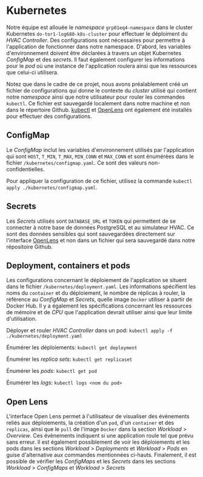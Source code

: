 # Kubernetes
Notre équipe est allouée le *namespace* `grp01eq4-namespace` dans le cluster Kubernetes `do-tor1-log680-k8s-cluster` pour effectuer le déploiment du *HVAC Controller*. Des configurations sont nécessaires pour permettre à l'application de fonctionner dans notre namespace. D'abord, les variables d'environnement doivent être déclarées à travers un objet Kubernetes *ConfigMap* et des *secrets*. Il faut également configurer les informations pour le *pod* où une instance de l'application roulera ainsi que les ressources que celui-ci utilisera.

Notez que dans le cadre de ce projet, nous avons préalablement créé un fichier de configurations qui donne le contexte du *cluster* utilisé qui contient notre *namespace* ainsi que notre utilisateur pour rouler les commandes `kubectl`. Ce fichier est sauvegardé localement dans notre machine et non dans le répertoire Github. [kubectl](https://kubernetes.io/docs/tasks/tools/) et [OpenLens](https://github.com/MuhammedKalkan/OpenLens) ont également été installés pour effectuer des configurations.

## ConfigMap
Le *ConfigMap* inclut les variables d'environnement utilisés par l'application qui sont `HOST`, `T_MIN`, `T_MAX`, `MIN_CONN` et `MAX_CONN` et sont énumérées dans le fichier `/kubernetes/configmap.yaml`. Ce sont des valeurs non-confidentielles.

Pour appliquer la configuration de ce fichier, utilisez la commande `kubectl apply ./kubernetes/configmap.yaml`.

## Secrets
Les *Secrets* utilisés sont `DATABASE_URL` et `TOKEN` qui permettent de se connecter à notre base de données PostgreSQL et au simulateur HVAC. Ce sont des données sensibles qui sont sauvegardées directement sur l'interface [OpenLens](https://github.com/MuhammedKalkan/OpenLens) et non dans un fichier qui sera sauvegardé dans notre répositoire Github.

## Deployment, containers et pods
Les configurations concernant le déploiement de l'application se situent dans le fichier `/kubernetes/deployment.yaml`. Les informations spécifient les noms du `container` et du déploiement, le nombre de réplicas à rouler, la référence au *ConfigMap* et *Secrets*, quelle image `Docker` utiliser à partir de Docker Hub. Il y a également les spécifications concernant les ressources de mémoire et de *CPU* que l'application devrait utiliser ainsi que leur limite d'utilisation.

Déployer et rouler *HVAC Controller* dans un pod: `kubectl apply -f ./kubernetes/deployment.yaml`

Énumérer les déploiements: `kubectl get deployment`

Énumérer les *replica sets*: `kubectl get replicaset`

Énumérer les *pods*: `kubectl get pod`

Énumérer les *logs*: `kubectl logs <nom du pod>`

## Open Lens
L'interface Open Lens permet à l'utilisateur de visualiser des évènements reliés aux déploiements, la création d'un `pod`, d'un `container` et des `replicas`, ainsi que le `pull` de l'image `Docker` dans la section *Workload* > *Overview*. Ces évènements indiquent si une application roule tel que prévu sans erreur. Il est également possiblement de voir les déploiements et les pods dans les sections *Workload* > *Deployments* et *Workload* > *Pods* en guise d'alternative aux commandes mentionnées ci-hauts. Finalement, il est possible de vérifier les *ConfigMaps* et les *Secrets* dans les sections *Workload* > *ConfigMaps* et *Workload* > *Secrets*